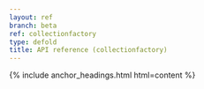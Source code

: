```yaml
---
layout: ref
branch: beta
ref: collectionfactory
type: defold
title: API reference (collectionfactory)
---
```

{% include anchor_headings.html html=content %}